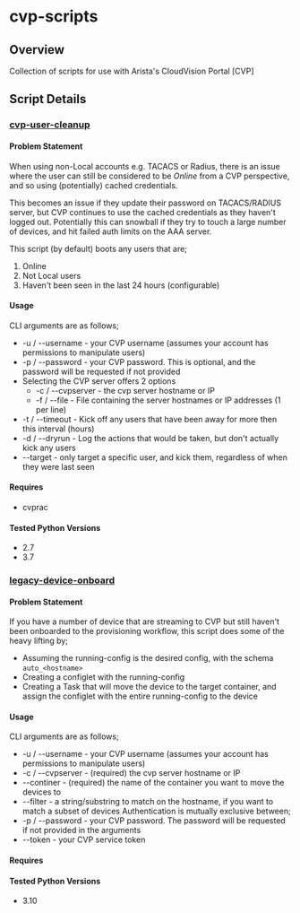 # cvp-scripts
## Overview
Collection of scripts for use with Arista's CloudVision Portal [CVP]

## Script Details
### [cvp-user-cleanup](https://github.com/colinmacgiolla/cvp-scripts/blob/main/cvp-user-cleanup.py)
#### Problem Statement
When using non-Local accounts e.g. TACACS or Radius, there is an issue where the user can still be considered to be *Online* from a CVP perspective, and so using (potentially) cached credentials.

This becomes an issue if they update their password on TACACS/RADIUS server, but CVP continues to use the cached credentials as they haven't logged out. Potentially this can snowball if they try to touch a large number of devices, and hit failed auth limits on the AAA server.

This script (by default) boots any users that are;
1. Online
2. Not Local users
3. Haven't been seen in the last 24 hours (configurable)
#### Usage
CLI arguments are as follows;
* -u / --username - your CVP username (assumes your account has permissions to manipulate users)
* -p / --password - your CVP password. This is optional, and the password will be requested if not provided
* Selecting the CVP server offers 2 options
  * -c / --cvpserver - the cvp server hostname or IP
  * -f / --file - File containing the server hostnames or IP addresses (1 per line)
* -t / --timeout - Kick off any users that have been away for more then this interval (hours)
* -d / --dryrun - Log the actions that would be taken, but don't actually kick any users
* --target - only target a specific user, and kick them, regardless of when they were last seen

#### Requires
* cvprac

#### Tested Python Versions
* 2.7
* 3.7

### [legacy-device-onboard](http://github.com/colinmacgiolla/cvp-scripts/blob/main/legacy-device-onboard.py)

#### Problem Statement
If you have a number of device that are streaming to CVP but still haven't been onboarded to the provisioning workflow, this script does some of the heavy lifting by;
* Assuming the running-config is the desired config, with the schema `auto_<hostname>`
* Creating a configlet with the running-config
* Creating a Task that will move the device to the target container, and assign the configlet with the entire running-config to the device

#### Usage
CLI arguments are as follows;
* -u / --username - your CVP username (assumes your account has permissions to manipulate users)
* -c / --cvpserver - (required) the cvp server hostname or IP
* --continer - (required) the name of the container you want to move the devices to
* --filter - a string/substring to match on the hostname, if you want to match a subset of devices
Authentication is mutually exclusive between;
* -p / --password - your CVP password. The password will be requested if not provided in the arguments
* --token - your CVP service token

#### Requires


#### Tested Python Versions
* 3.10